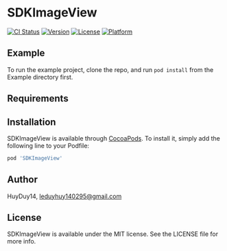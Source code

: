 # SDKImageView

[![CI Status](https://img.shields.io/travis/HuyDuy14/SDKImageView.svg?style=flat)](https://travis-ci.org/HuyDuy14/SDKImageView)
[![Version](https://img.shields.io/cocoapods/v/SDKImageView.svg?style=flat)](https://cocoapods.org/pods/SDKImageView)
[![License](https://img.shields.io/cocoapods/l/SDKImageView.svg?style=flat)](https://cocoapods.org/pods/SDKImageView)
[![Platform](https://img.shields.io/cocoapods/p/SDKImageView.svg?style=flat)](https://cocoapods.org/pods/SDKImageView)

## Example

To run the example project, clone the repo, and run `pod install` from the Example directory first.

## Requirements

## Installation

SDKImageView is available through [CocoaPods](https://cocoapods.org). To install
it, simply add the following line to your Podfile:

```ruby
pod 'SDKImageView'
```

## Author

HuyDuy14, leduyhuy140295@gmail.com

## License

SDKImageView is available under the MIT license. See the LICENSE file for more info.
